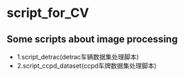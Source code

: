 # script_for_CV


## Some scripts about image processing
* 1.script_detrac(detrac车辆数据集处理脚本) 
* 2.script_ccpd_dataset(ccpd车牌数据集处理脚本)
